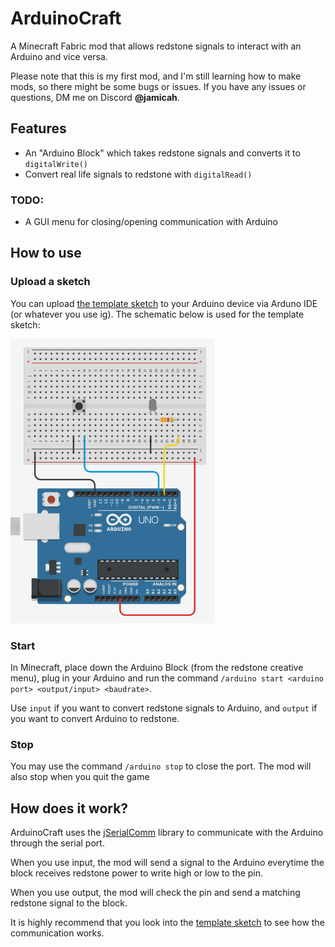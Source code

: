 # ArduinoCraft
A Minecraft Fabric mod that allows redstone signals to interact with an Arduino and vice versa.

Please note that this is my first mod, and I'm still learning how to make mods, so there might be some bugs or issues. If you have any issues or questions, DM me on Discord **@jamicah**.

## Features
- An "Arduino Block" which takes redstone signals and converts it to `digitalWrite()`
- Convert real life signals to redstone with ```digitalRead()```

### TODO:
- A GUI menu for closing/opening communication with Arduino

## How to use

### Upload a sketch
You can upload [the template sketch](arduino/example.ino) to your Arduino device via Arduno IDE (or whatever you use ig). The schematic below is used for the template sketch:

![image](arduino/circuit.png)

### Start
In Minecraft, place down the Arduino Block (from the redstone creative menu), 
plug in your Arduino and run the command `/arduino start <arduino port> <output/input> <baudrate>`.

Use `input` if you want to convert redstone signals to Arduino, and `output` if you want to convert Arduino to redstone.


### Stop
You may use the command `/arduino stop` to close the port. The mod will also stop when you quit the game

## How does it work?
ArduinoCraft uses the [jSerialComm](https://fazecast.github.io/jSerialComm/) library to communicate with the Arduino through the serial port. 

When you use input, the mod will send a signal to the Arduino everytime the block receives redstone power to write high or low to the pin. 

When you use output, the mod will check the pin and send a matching redstone signal to the block.

It is highly recommend that you look into the [template sketch](arduino/example.ino) to see how the communication works.
